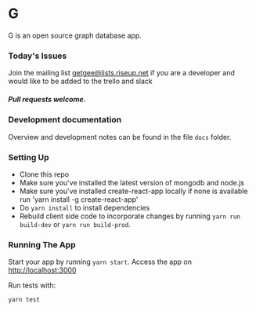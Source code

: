 # G

G is an open source graph database app.


### Today's Issues

Join the mailing list  getgee@lists.riseup.net if you are a developer and would like to be added to the trello and slack


##### Pull requests welcome.

### Development documentation

Overview and development notes can be found in the file `docs` folder.


### Setting Up

* Clone this repo
* Make sure you've installed the latest version of mongodb and node.js
* Make sure you've installed create-react-app locally if none is available run 'yarn install -g create-react-app'
* Do `yarn install` to install dependencies
* Rebuild client side code to incorporate changes by running `yarn run build-dev` or `yarn run build-prod`.


### Running The App

Start your app by running `yarn start`.
Access the app on <http://localhost:3000>

Run tests with:

```
yarn test
```
